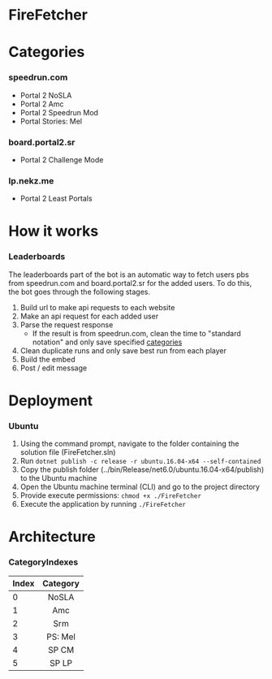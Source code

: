 # FireFetcher

# Categories
### speedrun.com
- Portal 2 NoSLA
- Portal 2 Amc
- Portal 2 Speedrun Mod
- Portal Stories: Mel
### board.portal2.sr
- Portal 2 Challenge Mode
### lp.nekz.me
- Portal 2 Least Portals

# How it works
### Leaderboards
The leaderboards part of the bot is an automatic way to fetch users pbs from speedrun.com and board.portal2.sr for the added users. To do this, the bot goes through the following stages.

1. Build url to make api requests to each website
2. Make an api request for each added user
3. Parse the request response
   - If the result is from speedrun.com, clean the time to "standard notation" and only save specified [categories](#categories)
4. Clean duplicate runs and only save best run from each player
5. Build the embed
6. Post / edit message

# Deployment
### Ubuntu
1. Using the command prompt, navigate to the folder containing the solution file (FireFetcher.sln)
2. Run ``dotnet publish -c release -r ubuntu.16.04-x64 --self-contained``
3. Copy the publish folder (../bin/Release/net6.0/ubuntu.16.04-x64/publish) to the Ubuntu machine
4. Open the Ubuntu machine terminal (CLI) and go to the project directory
5. Provide execute permissions: ``chmod +x ./FireFetcher``
6. Execute the application by running ``./FireFetcher``

# Architecture
### CategoryIndexes
| Index | Category   |
| ------| :--------: |
| 0     | NoSLA      |
| 1     | Amc        |
| 2     | Srm        |
| 3     | PS: Mel    |
| 4     | SP CM      |
| 5     | SP LP      |

